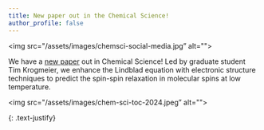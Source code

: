 ```yaml
---
title: New paper out in the Chemical Science!
author_profile: false
---
```

<img src="/assets/images/chemsci-social-media.jpg” alt="">

We have a [new paper](https://doi.org/10.1039/D4SC05627B) out in Chemical Science! Led by graduate student Tim Krogmeier, we enhance the Lindblad equation with electronic structure techniques to predict the spin-spin relaxation in molecular spins at low temperature. 

<img src="/assets/images/chem-sci-toc-2024.jpeg” alt="">

{: .text-justify}
